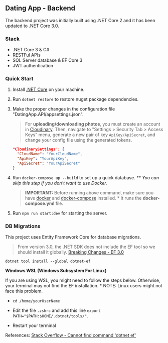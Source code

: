 ## Dating App - Backend

The backend project was initially built using .NET Core 2 and it has been updated to .NET Core 3.0.

### Stack

- .NET Core 3 & C#
- RESTFul APIs
- SQL Server database & EF Core 3
- JWT authentication

### Quick Start

1. Install [.NET Core](https://dotnet.microsoft.com/download) on your machine.

2. Run `dotnet restore` to restore nuget package dependencies.

3. Make the proper changes in the configuration file "DatingApp.API/appsettings.json".

    > For **uploading/downloading photos**, you must create an account in [Cloudinary](https://cloudinary.com/). Then, navigate to "Settings > Security Tab > Access Keys" menu, generate a new pair of key `ApiKey/ApiSecret`, and change your config file using the generated tokens.

    ```json
    "CloudinarySettings": {
      "CloudName": "YourCloudName",
      "ApiKey": "YourApiKey",
      "ApiSecret": "YourApiSecret"
    }
    ```

4. Run `docker-compose up --build` to set up a quick database. _** You can skip this step if you don't want to use Docker._

    > **IMPORTANT:** Before running above command, make sure you have [docker](https://docs.docker.com/engine/install/) and [docker-compose](https://docs.docker.com/compose/install/) installed. * It runs the **docker-compose.yml** file.

5. Run `npm run start:dev` for starting the server.


### DB Migrations

This project uses Entity Framework Core for database migrations.

> From version 3.0, the .NET SDK does not include the EF tool so we should install it globally. [Breaking Changes - EF 3.0](https://docs.microsoft.com/en-gb/ef/core/what-is-new/ef-core-3.0/breaking-changes#the-ef-core-command-line-tool-dotnet-ef-is-no-longer-part-of-the-net-core-sdk)

`dotnet tool install --global dotnet-ef`

**Windows WSL (Windows Subsystem For Linux)**

If you are using WSL, you might need to follow the steps below. Otherwise, your terminal may not find the EF installation. * NOTE: Linux users might not face this problem.

- `cd /home/yourUserName`

- Edit the file `.zshrc` and add this line `export PATH="$PATH:$HOME/.dotnet/tools/"`.

- Restart your terminal

References: [Stack Overflow - Cannot find command 'dotnet ef'](https://stackoverflow.com/questions/56862089/cannot-find-command-dotnet-ef)
